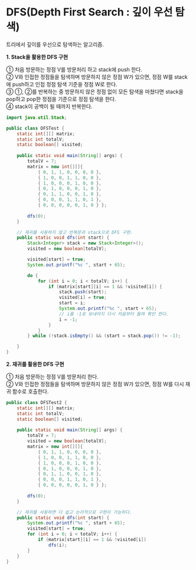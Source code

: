 ﻿# DFS(Depth First Search : 깊이 우선 탐색)

트리에서 깊이를 우선으로 탐색하는 알고리즘.

**1. Stack을 활용한 DFS 구현**

① 처음 방문하는 정점 V를 방문처리 하고 stack에 push 한다.  
② V와 인접한 정점들을 탐색하며 방문하지 않은 정점 W가 있으면, 정점 W를 stack에 push하고 인접 정점 탐색 기준을 정점 W로 한다.  
③ ①, ②를 반복하는 중 방문하지 않은 정점 없이 모든 탐색을 마쳤다면  stack을 pop하고 pop한 정점을 기준으로 정점 탐색을 한다.  
④ stack이 공백이 될 때까지 반복한다.  

```java
import java.util.Stack;

public class DFSTest {
	static int[][] matrix;
	static int totalV;
	static boolean[] visited;
	
	public static void main(String[] args) {
		totalV = 7;
		matrix = new int[][]{ 
			{ 0, 1, 1, 0, 0, 0, 0 },
			{ 1, 0, 0, 1, 1, 0, 0 },
			{ 1, 0, 0, 0, 1, 0, 0 },
			{ 0, 1, 0, 0, 0, 1, 0 },
			{ 0, 1, 1, 0, 0, 1, 0 },
			{ 0, 0, 0, 1, 1, 0, 1 },
			{ 0, 0, 0, 0, 0, 1, 0 } };
			
		dfs(0);
	}

	// 재귀를 사용하지 않고 반복문과 stack으로 DFS 구현.
	public static void dfs(int start) {
		Stack<Integer> stack = new Stack<Integer>();
		visited = new boolean[totalV];

		visited[start] = true;
		System.out.printf("%c ", start + 65);

		do {
			for (int i = 0; i < totalV; i++) {
				if (matrix[start][i] == 1 && !visited[i]) {
					stack.push(start);
					visited[i] = true;
					start = i;
					System.out.printf("%c ", start + 65);
					// i를 -1로 보내야지 다시 처음부터 돌며 확인 한다.
					i = -1;
				}
			}
		} while (!stack.isEmpty() && (start = stack.pop()) != -1);

	}
}
```


**2. 재귀를 활용한 DFS 구현**

① 처음 방문하는 정점 V를 방문처리 한다.  
② V와 인접한 정점들을 탐색하며 방문하지 않은 정점 W가 있으면, 정점 W를 다시 재귀 함수로 호출한다.  

```java
public class DFSTest2 {
	static int[][] matrix;
	static int totalV;
	static boolean[] visited;
	
	public static void main(String[] args) {
		totalV = 7;
		visited = new boolean[totalV];
		matrix = new int[][]{ 
			{ 0, 1, 1, 0, 0, 0, 0 },
			{ 1, 0, 0, 1, 1, 0, 0 },
			{ 1, 0, 0, 0, 1, 0, 0 },
			{ 0, 1, 0, 0, 0, 1, 0 },
			{ 0, 1, 1, 0, 0, 1, 0 },
			{ 0, 0, 0, 1, 1, 0, 1 },
			{ 0, 0, 0, 0, 0, 1, 0 } };
		
		dfs(0);
	}

	// 재귀를 사용하면 더 쉽고 논리적으로 구현이 가능하다.
	public static void dfs(int start) {
		System.out.printf("%c ", start + 65);
		visited[start] = true;
		for (int i = 0; i < totalV; i++) {
			if (matrix[start][i] == 1 && !visited[i])
				dfs(i);
		}
	}
}
```
